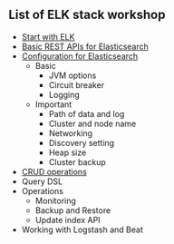 ## List of ELK stack workshop
* [Start with ELK](https://github.com/up1/course-imc-devops-5-days/blob/main/logging-with-elk/workshop/install.md)
* [Basic REST APIs for Elasticsearch](https://github.com/up1/course-imc-devops-5-days/blob/main/logging-with-elk/workshop/basic.md)
* [Configuration for Elasticsearch](https://www.elastic.co/guide/en/elasticsearch/reference/current/setup.html)
  * Basic 
    * JVM options
    * Circuit breaker
    * Logging
  * Important
    * Path of data and log
    * Cluster and node name
    * Networking
    * Discovery setting
    * Heap size
    * Cluster backup
* [CRUD operations](https://github.com/up1/course-imc-devops-5-days/blob/main/logging-with-elk/workshop/crud.md)
* Query DSL
* Operations
  * Monitoring
  * Backup and Restore
  * Update index API
* Working with Logstash and Beat
